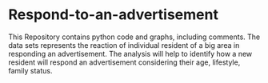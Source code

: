 # Respond-to-an-advertisement
This Repository contains python code and graphs, including comments. The data sets represents the reaction of individual resident of a big area in responding an advertisement. The analysis will help to identify how a new resident will respond an advertisement considering their age, lifestyle, family status.
